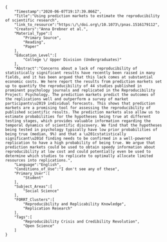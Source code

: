 
    {
        "Timestamp":"2020-06-07T19:17:39.866Z",
        "Title":"Using prediction markets to estimate the reproducibility of scientific research",
        "link_to_resource":"https:\/\/doi.org\/10.1073\/pnas.1516179112",
        "Creators":"Anna Drebner et al.",
        "Material_Type":[
            "Primary Source",
            "Reading",
            "Paper"
        ],
        "Education_Level":[
            "College \/ Upper Division (Undergraduates)"
        ],
        "Abstract":"Concerns about a lack of reproducibility of statistically significant results have recently been raised in many fields, and it has been argued that this lack comes at substantial economic costs. We here report the results from prediction markets set up to quantify the reproducibility of 44 studies published in prominent psychology journals and replicated in the Reproducibility Project: Psychology. The prediction markets predict the outcomes of the replications well and outperform a survey of market participants\u2019 individual forecasts. This shows that prediction markets are a promising tool for assessing the reproducibility of published scientific results. The prediction markets also allow us to estimate probabilities for the hypotheses being true at different testing stages, which provides valuable information regarding the temporal dynamics of scientific discovery. We find that the hypotheses being tested in psychology typically have low prior probabilities of being true (median, 9%) and that a \u201cstatistically significant\u201d finding needs to be confirmed in a well-powered replication to have a high probability of being true. We argue that prediction markets could be used to obtain speedy information about reproducibility at low cost and could potentially even be used to determine which studies to replicate to optimally allocate limited resources into replications.",
        "Language":"English",
        "Conditions_of_Use":"I don't see any of these",
        "Primary_User":[
            "Student"
        ],
        "Subject_Areas":[
            "Social Science"
        ],
        "FORRT_Clusters":[
            "Reproducibility and Replicability Knowledge",
            "Replication Research"
        ],
        "Tags":[
            "Reproducibility Crisis and Credibility Revolution",
            "Open Science"
        ]
    }

